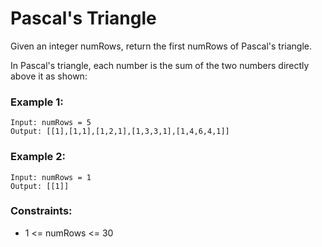 # Pascal's Triangle

Given an integer numRows, return the first numRows of Pascal's triangle.

In Pascal's triangle, each number is the sum of the two numbers directly above it as shown:

### Example 1:

    Input: numRows = 5
    Output: [[1],[1,1],[1,2,1],[1,3,3,1],[1,4,6,4,1]]

### Example 2:

    Input: numRows = 1
    Output: [[1]]


### Constraints:

* 1 <= numRows <= 30
